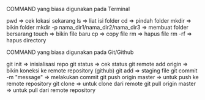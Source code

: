COMMAND yang biasa digunakan pada Terminal

pwd                                     => cek lokasi sekarang
ls                                      => liat isi folder
cd                                      => pindah folder
mkdir                                   => bikin folder
mkdir -p nama_dir1/nama_dir2/nama_dir3  => membuat folder bersarang
touch                                   => bikin file baru
cp                                      => copy file
rm                                      => hapus file
rm -rf                                  => hapus directory

COMMAND yang biasa digunakan pada Git/Github

git init                        => inisialisasi repo
git status                      => cek status
git remote add origin <link>    => bikin koneksi ke remote  repository (github)
git add <file>                  => staging file
git commit -m "message"         => melakukan commit
git push origin master          => untuk push ke remote repository
git clone <link>                => untuk clone dari remote
git pull origin master          => untuk pull dari remote repository